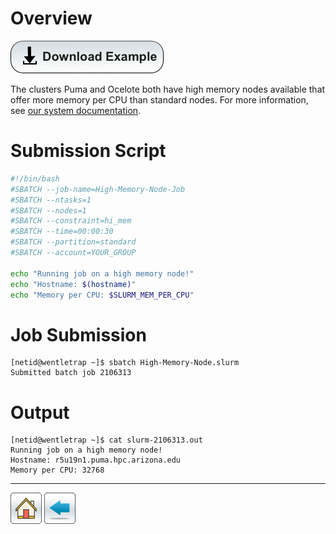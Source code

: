 # Overview

[![](/Images/Download-Button.png)](High-Memory-Node-Example.tar.gz)

The clusters Puma and Ocelote both have high memory nodes available that offer more memory per CPU than standard nodes. For more information, see [our system documentation](https://uarizona.atlassian.net/wiki/spaces/UAHPC/pages/75990208/Compute+Resources).

# Submission Script

```bash
#!/bin/bash
#SBATCH --job-name=High-Memory-Node-Job
#SBATCH --ntasks=1
#SBATCH --nodes=1 
#SBATCH --constraint=hi_mem
#SBATCH --time=00:00:30   
#SBATCH --partition=standard
#SBATCH --account=YOUR_GROUP

echo "Running job on a high memory node!"
echo "Hostname: $(hostname)"
echo "Memory per CPU: $SLURM_MEM_PER_CPU"
```

# Job Submission
```console
[netid@wentletrap ~]$ sbatch High-Memory-Node.slurm 
Submitted batch job 2106313
```

# Output
```console
[netid@wentletrap ~]$ cat slurm-2106313.out 
Running job on a high memory node!
Hostname: r5u19n1.puma.hpc.arizona.edu
Memory per CPU: 32768
```

*****
[![](/Images/home.png)](https://ua-researchcomputing-hpc.github.io/) 
[![](/Images/back.png)](../)
